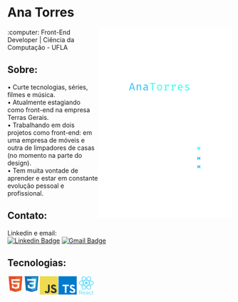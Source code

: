 # Ana Torres
<img align="right" width="300" src="anatorres.png">
:computer: Front-End Developer | Ciência da Computação - UFLA

## Sobre:
• Curte tecnologias, séries, filmes e música. <br/>
• Atualmente estagiando como front-end na empresa Terras Gerais.<br/>
• Trabalhando em dois projetos como front-end: em uma empresa de móveis e outra de limpadores de casas (no momento na parte do design).<br/>
• Tem muita vontade de aprender e estar em constante evolução pessoal e profissional. 

## Contato:
 Linkedin e email:
 <br/>
 [![Linkedin Badge](https://img.shields.io/badge/-AnaTorres-blue?style=flat-square&logo=Linkedin&logoColor=white&link=https://www.linkedin.com/in/anabrtorres/)](https://www.linkedin.com/in/anabrtorres/)
 [![Gmail Badge](https://img.shields.io/badge/-Gmail-c14438?style=flat-square&logo=Gmail&logoColor=white&link=mailto:anabrtorres19@gmail.com)](mailto:anabrtorres19@gmail.com)


## Tecnologias:

<img align="left" alt="html5" width="36px" src="https://raw.githubusercontent.com/devicons/devicon/9c6bfdb9783cdfe1018666ed76adcfd3eab6fad6/icons/html5/html5-original.svg" alt="html5" />
<img align="left" alt="css3" width="36px" src="https://raw.githubusercontent.com/devicons/devicon/9c6bfdb9783cdfe1018666ed76adcfd3eab6fad6/icons/css3/css3-original.svg" />

<img align="left" alt="javascript" width="42px" src="https://raw.githubusercontent.com/devicons/devicon/9c6bfdb9783cdfe1018666ed76adcfd3eab6fad6/icons/javascript/javascript-original.svg" />
<img align="left" alt="typescript" width="42px" src="https://raw.githubusercontent.com/devicons/devicon/9c6bfdb9783cdfe1018666ed76adcfd3eab6fad6/icons/typescript/typescript-original.svg" />
<img align="left" alt="react" width="42px" src="https://raw.githubusercontent.com/devicons/devicon/9c6bfdb9783cdfe1018666ed76adcfd3eab6fad6/icons/react/react-original-wordmark.svg" />
